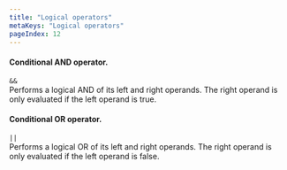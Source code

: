 ```yaml
---
title: "Logical operators"
metaKeys: "Logical operators"
pageIndex: 12
---
```



#### Conditional AND operator.
``&&``  
Performs a logical AND of its left and right operands. The right operand is only evaluated if the left operand is true. 

#### Conditional OR operator.
``||``  
Performs a logical OR of its left and right operands. The right operand is only evaluated if the left operand is false.